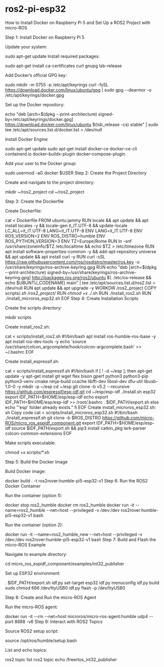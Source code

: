 # ros2-pi-esp32
How to Install Docker on Raspberry Pi 5 and Set Up a ROS2 Project with micro-ROS


Step 1: Install Docker on Raspberry Pi 5

Update your system:


sudo apt-get update
Install required packages:

sudo apt-get install ca-certificates curl gnupg lsb-release

Add Docker’s official GPG key:


sudo mkdir -m 0755 -p /etc/apt/keyrings
curl -fsSL https://download.docker.com/linux/ubuntu/gpg | sudo gpg --dearmor -o /etc/apt/keyrings/docker.gpg

Set up the Docker repository:

echo "deb [arch=$(dpkg --print-architecture) signed-by=/etc/apt/keyrings/docker.gpg] https://download.docker.com/linux/ubuntu $(lsb_release -cs) stable" | sudo tee /etc/apt/sources.list.d/docker.list > /dev/null

Install Docker Engine

sudo apt-get update
sudo apt-get install docker-ce docker-ce-cli containerd.io docker-buildx-plugin docker-compose-plugin

Add your user to the Docker group:

sudo usermod -aG docker $USER
Step 2: Create the Project Directory

Create and navigate to the project directory:

mkdir ~/ros2_project
cd ~/ros2_project

Step 3: Create the Dockerfile

Create Dockerfile:

cat <<EOF > Dockerfile
FROM ubuntu:jammy
RUN locale && apt update && apt install locales -y && locale-gen it_IT.UTF-8 && update-locale LC_ALL=it_IT.UTF-8 LANG=it_IT.UTF-8
ENV LANG=it_IT.UTF-8
ENV ROS_VERSION=2
ENV ROS_DISTRO=humble
ENV ROS_PYTHON_VERSION=3
ENV TZ=Europe/Rome
RUN ln -snf /usr/share/zoneinfo/\$TZ /etc/localtime && echo \$TZ > /etc/timezone
RUN apt install software-properties-common -y && add-apt-repository universe && apt update && apt install curl -y
RUN curl -sSL https://raw.githubusercontent.com/ros/rosdistro/master/ros.key -o /usr/share/keyrings/ros-archive-keyring.gpg
RUN echo "deb [arch=\$(dpkg --print-architecture) signed-by=/usr/share/keyrings/ros-archive-keyring.gpg] http://packages.ros.org/ros2/ubuntu \$(. /etc/os-release && echo \$UBUNTU_CODENAME) main" | tee /etc/apt/sources.list.d/ros2.list > /dev/null
RUN apt update && apt upgrade -y
WORKDIR /ros2_project
COPY scripts/*.sh /ros2_project/
RUN chmod +x ./*.sh
RUN ./install_ros2.sh
RUN ./install_microros_esp32.sh
EOF
Step 4: Create Installation Scripts

Create the scripts directory:

mkdir scripts

Create install_ros2.sh:

cat <<EOF > scripts/install_ros2.sh
#!/bin/bash
apt install ros-humble-ros-base -y
apt install ros-dev-tools -y
echo 'source /usr/share/colcon_argcomplete/hook/colcon-argcomplete.bash' >> ~/.bashrc
EOF

Create install_espressif.sh:

cat <<EOF > scripts/install_espressif.sh
#!/bin/bash
if [ ! -d ~/esp ]; then
    apt-get update -y
    apt-get install git wget flex bison gperf python3 python3-pip python3-venv cmake ninja-build ccache libffi-dev libssl-dev dfu-util libusb-1.0-0 -y
    mkdir -p ~/esp
    cd ~/esp
    git clone -b v5.2 --recursive https://github.com/espressif/esp-idf.git
    cd ~/esp/esp-idf
    ./install.sh esp32
    export IDF_PATH=\$HOME/esp/esp-idf
    echo export IDF_PATH=\$HOME/esp/esp-idf >> /root/.bashrc
    . \$IDF_PATH/export.sh
else
    echo "'esp' folder already exists."
fi
EOF
Create install_microros_esp32.sh:
sh
Copy code
cat <<EOF > scripts/install_microros_esp32.sh
#!/bin/bash
./install_espressif.sh
git clone -b \$ROS_DISTRO https://github.com/micro-ROS/micro_ros_espidf_component.git
export IDF_PATH=\$HOME/esp/esp-idf
source \$IDF_PATH/export.sh && pip3 install catkin_pkg lark-parser colcon-common-extensions
EOF

Make scripts executable:

chmod +x scripts/*.sh

Step 5: Build the Docker Image

Build Docker image:

docker build . -t ros2rover:humble-pi5-esp32-v1
Step 6: Run the ROS2 Docker Container

Run the container (option 1):

docker stop ros2_humble
docker rm ros2_humble
docker run -it --name=ros2_humble --net=host --privileged -v /dev:/dev ros2rover:humble-pi5-esp32-v1 bash

Run the container (option 2):

docker run -it --name=ros2_humble_new --net=host --privileged -v /dev:/dev ros2rover:humble-pi5-esp32-v1 bash
Step 7: Build and Flash the micro-ROS Example

Navigate to example directory:

cd micro_ros_espidf_component/examples/int32_publisher

Set up ESP32 environment:

. \$IDF_PATH/export.sh
idf.py set-target esp32
idf.py menuconfig
idf.py build
sudo chmod 666 /dev/ttyUSB0
idf.py flash -p /dev/ttyUSB0

Step 8: Create and Run the micro-ROS Agent

Run the micro-ROS agent:

docker run -it --rm --net=host microros/micro-ros-agent:humble udp4 --port 8888 -v6
Step 9: Interact with ROS2 Topics

Source ROS2 setup script:

source /opt/ros/humble/setup.bash

List and echo topics:

ros2 topic list
ros2 topic echo /freertos_int32_publisher

